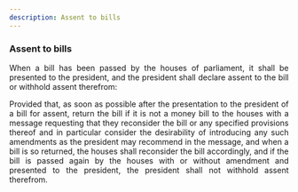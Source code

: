 ```yaml
---
description: Assent to bills
---
```


### Assent to bills
<div style="text-align: justify">

When a bill has been passed by the houses of parliament, it shall be presented to the president, and the president shall declare assent to the bill or withhold assent therefrom:

</p>

Provided that, as soon as possible after the presentation to the president of a bill for assent, return the bill if it is not a money bill to the houses with a message requesting that they reconsider the bill or any specified provisions thereof and in particular consider the desirability of introducing any such amendments as the president may recommend in the message, and when a bill is so returned, the houses shall reconsider the bill accordingly, and if the bill is passed again by the houses with or without amendment and presented to the president, the president shall not withhold assent therefrom.

</div>
